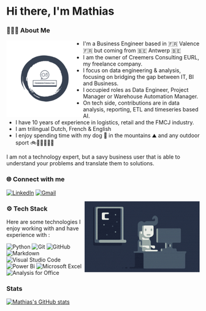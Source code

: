 # Hi there, I'm Mathias

### 👨🏻‍💻 About Me

<img alt="Creemers Consulting" src="https://raw.githubusercontent.com/MCRE-BE/MCRE-BE/main/pictures/logo.png" align="left" width="200" height="200"/>

- I'm a Business Engineer based in 🇫🇷 Valence 🇫🇷 but coming from 🇧🇪 Antwerp 🇧🇪
- I am the owner of Creemers Consulting EURL, my freelance company.
- I focus on data engineering & analysis, focusing on bridging the gap between IT, BI and Business.
- I occupied roles as Data Engineer, Project Manager or Warehouse Automation Manager.
- On tech side, contributions are in data analysis, reporting, ETL and timeseries based AI.
- I have 10 years of experience in logistics, retail and the FMCJ industry.
- I am trilingual Dutch, French & English
- I enjoy spending time with my dog 🐾 in the mountains ⛰️ and any outdoor sport 🚲🏃🏊‍♂️🚶‍♂️


I am not a technology expert, but a savy business user that is able to understand your problems and translate them to solutions.


### 🌐 Connect with me

[![LinkedIn](https://img.shields.io/badge/LinkedIn-0077B5?style=for-the-badge&logo=linkedin&logoColor=white)](https://linkedin.com/in/mcreemers)
[![Gmail](https://img.shields.io/badge/Gmail-D14836?style=for-the-badge&logo=gmail&logoColor=white)](creemers.consulting)

<img alt="Night Coding" src="https://raw.githubusercontent.com/AVS1508/AVS1508/master/assets/Night-Coding.gif" align="right"/>

### ⚙️ Tech Stack

Here are some technologies I enjoy working with and have experience with :

![Python](https://img.shields.io/badge/-Python-05122A?style=for-the-badge&logo=Python)
![Git](https://img.shields.io/badge/-Git-05122A?style=for-the-badge&logo=git)
![GitHub](https://img.shields.io/badge/-GitHub-05122A?style=for-the-badge&logo=github)
![Markdown](https://img.shields.io/badge/-Markdown-05122A?style=for-the-badge&logo=markdown)
![Visual Studio Code](https://img.shields.io/badge/-Visual%20Studio%20Code-05122A?style=for-the-badge&logo=visual-studio-code&logoColor=007ACC)
![Power Bi](https://img.shields.io/badge/power_bi-F2C811?style=for-the-badge&logo=powerbi&logoColor=black)
![Microsoft Excel](https://img.shields.io/badge/Microsoft_Excel-217346?style=for-the-badge&logo=microsoft-excel&logoColor=white)
![Analysis for Office](https://img.shields.io/badge/SAP-0FAAFF?style=for-the-badge&logo=sap&logoColor=white)


### Stats
[![Mathias's GitHub stats](https://github-readme-stats.vercel.app/api?username=MCRE-BE)](https://github.com/MCRE-BE/github-readme-stats)

<!--
**MCRE-BE/MCRE-BE** is a ✨ _special_ ✨ repository because its `README.md` (this file) appears on your GitHub profile.

Here are some ideas to get you started:

- 🔭 I’m currently working on ...
- 🌱 I’m currently learning ...
- 👯 I’m looking to collaborate on ...
- 🤔 I’m looking for help with ...
- 💬 Ask me about ...
- 📫 How to reach me: ...
- 😄 Pronouns: ...
- ⚡ Fun fact: ...

Inspiration 
https://python.plainenglish.io/dynamic-github-profile-readme-with-python-github-actions-and-jinja2-part-one-5958c57e5c45
https://github.com/durgeshsamariya/awesome-github-profile-readme-templates/blob/master/templates/0xabdulkhalid.md
-->

